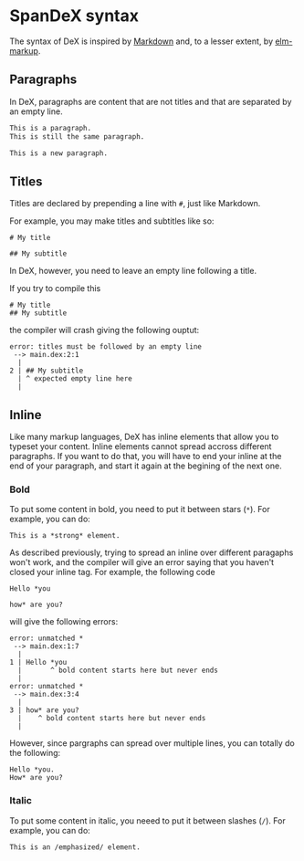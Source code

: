 # SpanDeX syntax

The syntax of DeX is inspired by
[Markdown](https://en.wikipedia.org/wiki/Markdown) and, to a lesser
extent, by [elm-markup](https://github.com/mdgriffith/elm-markup).

## Paragraphs

In DeX, paragraphs are content that are not titles and that are separated
by an empty line.

``` md
This is a paragraph.
This is still the same paragraph.

This is a new paragraph.
```

## Titles

Titles are declared by prepending a line with `#`, just like Markdown.

For example, you may make titles and subtitles like so:

``` none
# My title

## My subtitle
```

In DeX, however, you need to leave an empty line following a title.

If you try to compile this

``` none
# My title
## My subtitle
```

the compiler will crash giving the following ouptut:

``` none
error: titles must be followed by an empty line
 --> main.dex:2:1
  |
2 | ## My subtitle
  | ^ expected empty line here
  |
```

## Inline

Like many markup languages, DeX has inline elements that allow you to
typeset your content. Inline elements cannot spread accross different paragraphs.
If you want to do that, you will have to end your inline at the end of your
paragraph, and start it again at the begining of the next one.

### Bold

To put some content in bold, you need to put it between stars (`*`). For
example, you can do:

``` none
This is a *strong* element.
```

As described previously, trying to spread an inline over different paragaphs
won't work, and the compiler will give an error saying that you haven't closed
your inline tag. For example, the following code

``` none
Hello *you

how* are you?
```

will give the following errors:

``` none
error: unmatched *
 --> main.dex:1:7
  |
1 | Hello *you
  |       ^ bold content starts here but never ends
  |
error: unmatched *
 --> main.dex:3:4
  |
3 | how* are you?
  |    ^ bold content starts here but never ends
  |
```

However, since pargraphs can spread over multiple lines, you can totally do the
following:

``` none
Hello *you.
How* are you?
```

### Italic

To put some content in italic, you neeed to put it between slashes (`/`). For
example, you can do:

``` none
This is an /emphasized/ element.
```
